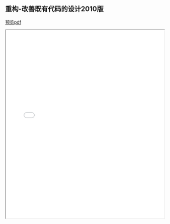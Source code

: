 ## 重构-改善既有代码的设计2010版
[预览pdf](/重构-改善既有代码的设计2010版.pdf)
<iframe src="/重构-改善既有代码的设计2010版.pdf" style="width:100%;height:600px" ></iframe>
